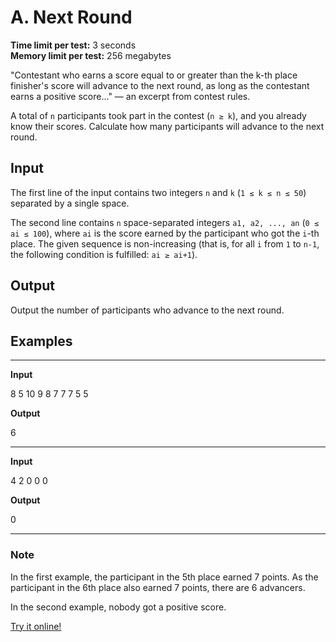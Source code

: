 # A. Next Round

**Time limit per test:** 3 seconds  
**Memory limit per test:** 256 megabytes

"Contestant who earns a score equal to or greater than the k-th place finisher's score will advance to the next round, as long as the contestant earns a positive score..." — an excerpt from contest rules.

A total of `n` participants took part in the contest (`n ≥ k`), and you already know their scores. Calculate how many participants will advance to the next round.

## Input

The first line of the input contains two integers `n` and `k` (`1 ≤ k ≤ n ≤ 50`) separated by a single space.

The second line contains `n` space-separated integers `a1, a2, ..., an` (`0 ≤ ai ≤ 100`), where `ai` is the score earned by the participant who got the `i`-th place. The given sequence is non-increasing (that is, for all `i` from `1` to `n-1`, the following condition is fulfilled: `ai ≥ ai+1`).

## Output

Output the number of participants who advance to the next round.

## Examples

***

**Input**

8 5
10 9 8 7 7 7 5 5


**Output**

6

***

**Input**

4 2
0 0 0 

**Output**

0
***

### Note

In the first example, the participant in the 5th place earned 7 points. As the participant in the 6th place also earned 7 points, there are 6 advancers.

In the second example, nobody got a positive score.

[Try it online!](https://tio.run/##dU1BCsIwEDybV8wxgSoN0mP8iPSwqMXQdBOaRPD1cZF4lDnszuzOTHqXZ@RzazxghcNGSXsuAzynWrQ55RS8TKNIrsHnov@@GKVusXJxY1/EkeumLZa440WhPsQDgl86uzjQdT3aGcT3n4ZRgtIuFfqbYg6tTZiURccH "Python 3 – Try It Online")

